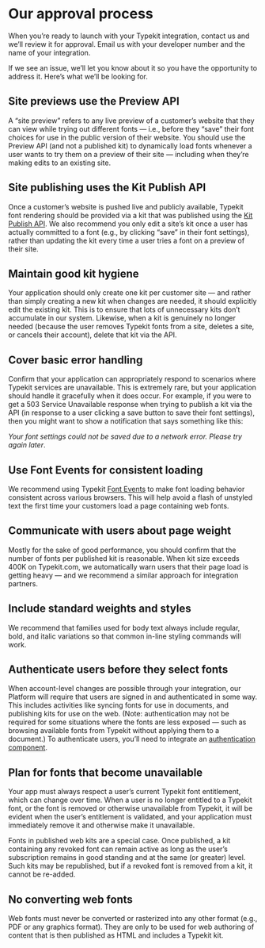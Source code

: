 # Our approval process

When you’re ready to launch with your Typekit integration, contact us and we’ll review it for approval. Email us with your developer number and the name of your integration.

If we see an issue, we’ll let you know about it so you have the opportunity to address it. Here’s what we’ll be looking for.

## Site previews use the Preview API
A “site preview” refers to any live preview of a customer’s website that they can view while trying out different fonts — i.e., before they “save” their font choices for use in the public version of their website. You should use the Preview API (and not a published kit) to dynamically load fonts whenever a user wants to try them on a preview of their site — including when they’re making edits to an existing site.

## Site publishing uses the Kit Publish API
Once a customer’s website is pushed live and publicly available, Typekit font rendering should be provided via a kit that was published using the [Kit Publish API](https://docs.typekit.io/#!/%2Fkits/post_kits_kit_id_publish). We also recommend you only edit a site’s kit once a user has actually committed to a font (e.g., by clicking “save” in their font settings), rather than updating the kit every time a user tries a font on a preview of their site.

## Maintain good kit hygiene
Your application should only create one kit per customer site — and rather than simply creating a new kit when changes are needed, it should explicitly edit the existing kit. This is to ensure that lots of unnecessary kits don’t accumulate in our system. Likewise, when a kit is genuinely no longer needed (because the user removes Typekit fonts from a site, deletes a site, or cancels their account), delete that kit via the API.

## Cover basic error handling
Confirm that your application can appropriately respond to scenarios where Typekit services are unavailable. This is extremely rare, but your application should handle it gracefully when it does occur. For example, if you were to get a 503 Service Unavailable response when trying to publish a kit via the API (in response to a user clicking a save button to save their font settings), then you might want to show a notification that says something like this:

*Your font settings could not be saved due to a network error. Please try again later*.

## Use Font Events for consistent loading
We recommend using Typekit [Font Events](https://helpx.adobe.com/typekit/using/font-events.html) to make font loading behavior consistent across various browsers. This will help avoid a flash of unstyled text the first time your customers load a page containing web fonts.

## Communicate with users about page weight
Mostly for the sake of good performance, you should confirm that the number of fonts per published kit is reasonable. When kit size exceeds 400K on Typekit.com, we automatically warn users that their page load is getting heavy — and we recommend a similar approach for integration partners.

## Include standard weights and styles
We recommend that families used for body text always include regular, bold, and italic variations so that common in-line styling commands will work.

## Authenticate users before they select fonts
When account-level changes are possible through your integration, our Platform will require that users are signed in and authenticated in some way. This includes activities like syncing fonts for use in documents, and publishing kits for use on the web. (Note: authentication may not be required for some situations where the fonts are less exposed — such as browsing available fonts from Typekit without applying them to a document.) To authenticate users, you’ll need to integrate an [authentication component](https://www.adobe.io/authentication.html).

## Plan for fonts that become unavailable
Your app must always respect a user’s current Typekit font entitlement, which can change over time. When a user is no longer entitled to a Typekit font, or the font is removed or otherwise unavailable from Typekit, it will be evident when the user’s entitlement is validated, and your application must immediately remove it and otherwise make it unavailable.

Fonts in published web kits are a special case. Once published, a kit containing any revoked font can remain active as long as the user’s subscription remains in good standing and at the same (or greater) level. Such kits may be republished, but if a revoked font is removed from a kit, it cannot be re-added.

## No converting web fonts
Web fonts must never be converted or rasterized into any other format (e.g., PDF or any graphics format). They are only to be used for web authoring of content that is then published as HTML and includes a Typekit kit.
